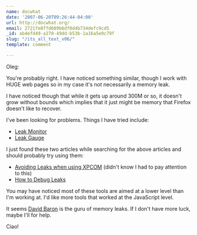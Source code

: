 ```yaml
---
name: docwhat
date: '2007-06-20T09:26:44-04:00'
url: http://docwhat.org/
email: 2721fe8ffd609b6df0d4b734defc9cd5
_id: ab4efd49-a270-49dd-b53b-1a16a5e0c79f
slug: "/its_all_text_v06/"
template: comment

---
```


Oleg:

You're probably right.  I have noticed something similar, though I work with HUGE web pages so in my case it's not necessarily a memory leak.

I have noticed though that while it gets up around 300M or so, it doesn't grow without bounds which implies that it just might be memory that Firefox doesn't like to recover.

I've been looking for problems.  Things I have tried include:
<ul>
  <li><a href="http://dbaron.org/mozilla/leak-monitor/" rel="nofollow">Leak Monitor</a></li>
  <li><a href="http://lxr.mozilla.org/mozilla/source/tools/footprint/leak-gauge.pl?raw=1" rel="nofollow">Leak Gauge</a></li>
</ul>

I just found these two articles while searching for the above articles and should probably try using them:
<ul>
  <li><a href="http://www.mozilla.org/scriptable/avoiding-leaks.html" rel="nofollow">Avoiding Leaks when using XPCOM</a> (didn't know I had to pay attention to this)</li> 
  <li><a href="http://wiki.mozilla.org/Performance:Leak_Tools" rel="nofollow">How to Debug Leaks</a></li>
</ul>

You may have noticed most of these tools are aimed at a lower level than I'm working at.  I'd like more tools that worked at the JavaScript level.

It seems <a href="http://dbaron.org/" rel="nofollow">David Baron</a> is the guru of memory leaks.  If I don't have more luck, maybe I'll for help.

Ciao!
